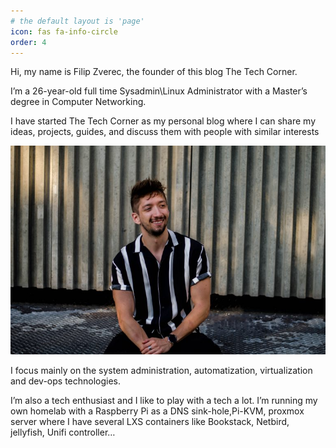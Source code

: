 ```yaml
---
# the default layout is 'page'
icon: fas fa-info-circle
order: 4
---
```


Hi, my name is Filip Zverec, the founder of this blog The Tech Corner.

I’m a 26-year-old full time Sysadmin\Linux Administrator with a Master’s degree in Computer Networking.

I have started The Tech Corner as my personal blog where I can share my ideas, projects, guides, and discuss them with people with similar interests

![img-description](/assets/img/me_selfie.jpg)

I focus mainly on the system administration, automatization, virtualization and dev-ops technologies.


I’m also a tech enthusiast and I like to play with a tech a lot. I’m running my own homelab with a Raspberry Pi as a DNS sink-hole,Pi-KVM, proxmox server where I have several LXS containers like Bookstack, Netbird, jellyfish, Unifi controller…


